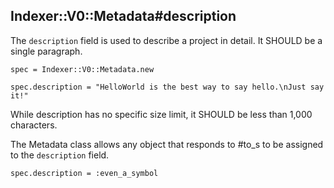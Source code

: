 ## Indexer::V0::Metadata#description

The `description` field is used to describe a project in detail.
It SHOULD be a single paragraph.

    spec = Indexer::V0::Metadata.new

    spec.description = "HelloWorld is the best way to say hello.\nJust say it!"

While description has no specific size limit, it SHOULD be less than 1,000
characters.

The Metadata class allows any object that responds to #to_s to be assigned to
the `description` field.

    spec.description = :even_a_symbol


